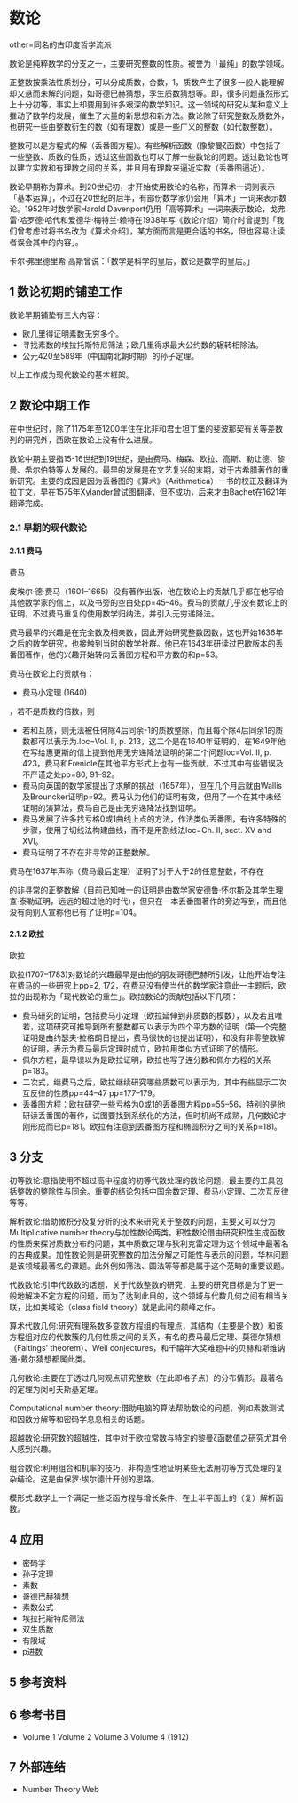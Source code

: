 # 数论

other=同名的古印度哲学流派

数论是纯粹数学的分支之一，主要研究整数的性质。被誉为「最纯」的数学领域。

正整数按乘法性质划分，可以分成质数，合数，1，质数产生了很多一般人能理解却又悬而未解的问题，如哥德巴赫猜想，孪生质数猜想等。即，很多问题虽然形式上十分初等，事实上却要用到许多艰深的数学知识。这一领域的研究从某种意义上推动了数学的发展，催生了大量的新思想和新方法。数论除了研究整数及质数外，也研究一些由整数衍生的数（如有理数）或是一些广义的整数（如代数整数）。

整数可以是方程式的解（丢番图方程）。有些解析函数（像黎曼ζ函数）中包括了一些整数、质数的性质，透过这些函数也可以了解一些数论的问题。透过数论也可以建立实数和有理数之间的关系，并且用有理数来逼近实数（丢番图逼近）。

数论早期称为算术。到20世纪初，才开始使用数论的名称，而算术一词则表示「基本运算」，不过在20世纪的后半，有部份数学家仍会用「算术」一词来表示数论。1952年时数学家Harold Davenport仍用「高等算术」一词来表示数论，戈弗雷·哈罗德·哈代和爱德华·梅特兰·赖特在1938年写《数论介绍》简介时曾提到「我们曾考虑过将书名改为《算术介绍》，某方面而言是更合适的书名，但也容易让读者误会其中的内容」。

卡尔·弗里德里希·高斯曾说：「数学是科学的皇后，数论是数学的皇后。」



## 1 数论初期的铺垫工作

数论早期铺垫有三大内容：

* 欧几里得证明素数无穷多个。
* 寻找素数的埃拉托斯特尼筛法；欧几里得求最大公约数的辗转相除法。
* 公元420至589年（中国南北朝时期）的孙子定理。

以上工作成为现代数论的基本框架。



## 2 数论中期工作

在中世纪时，除了1175年至1200年住在北非和君士坦丁堡的斐波那契有关等差数列的研究外，西欧在数论上没有什么进展。

数论中期主要指15-16世纪到19世纪，是由费马、梅森、欧拉、高斯、勒让德、黎曼、希尔伯特等人发展的。最早的发展是在文艺复兴的末期，对于古希腊著作的重新研究。主要的成因是因为丢番图的《算术》（Arithmetica）一书的校正及翻译为拉丁文，早在1575年Xylander曾试图翻译，但不成功，后来才由Bachet在1621年翻译完成。



### 2.1 早期的现代数论



#### 2.1.1 费马

费马

皮埃尔·德·费马（1601–1665）没有著作出版，他在数论上的贡献几乎都在他写给其他数学家的信上，以及书旁的空白处pp=45–46。费马的贡献几乎没有数论上的证明，不过费马重复的使用数学归纳法，并引入无穷递降法。

费马最早的兴趣是在完全数及相亲数，因此开始研究整数因数，这也开始1636年之后的数学研究，也接触到当时的数学社群。他已在1643年研读过巴歇版本的丢番图著作，他的兴趣开始转向丢番图方程和平方数的和p=53。

费马在数论上的贡献有：

* 费马小定理 (1640)

，若不是质数的倍数，则

* 若和互质，则无法被任何除4后同余-1的质数整除，而且每个除4后同余1的质数都可以表示为.loc=Vol. II, p. 213，这二个是在1640年证明的，在1649年他在写给惠更斯的信上提到他用无穷递降法证明的第二个问题loc=Vol. II, p. 423，费马和Frenicle在其他平方形式上也有一些贡献，不过其中有些错误及不严谨之处pp=80, 91–92。
* 费马向英国的数学家提出了求解的挑战（1657年），但在几个月后就由Wallis及Brouncker证明p=92。费马认为他们的证明有效，但用了一个在其中未经证明的演算法，费马自己是由无穷递降法找到证明。
* 费马发展了许多找亏格0或1曲线上点的方法，作法类似丢番图，有许多特殊的步骤，使用了切线法构建曲线，而不是用割线法loc=Ch. II, sect. XV and XVI。
* 费马证明了不存在非寻常的正整数解。

费马在1637年声称（费马最后定理）证明了对于大于2的任意整数，不存在

的非寻常的正整数解（目前已知唯一的证明是由数学家安德鲁·怀尔斯及其学生理查·泰勒证明，远远的超过他的时代），但只在一本丢番图著作的旁边写到，而且他没有向别人宣称他已有了证明p=104。



#### 2.1.2 欧拉

欧拉

欧拉(1707–1783)对数论的兴趣最早是由他的朋友哥德巴赫所引发，让他开始专注在费马的一些研究上pp=2, 172，在费马没有使当代的数学家注意此一主题后，欧拉的出现称为「现代数论的重生」。欧拉数论的贡献包括以下几项：

* 费马研究的证明，包括费马小定理（欧拉延伸到非质数的模数），以及若且唯若，这项研究可推导到所有整数都可以表示为四个平方数的证明（第一个完整证明是由约瑟夫·拉格朗日提出，费马很快的也提出证明），和没有非零整数解的证明，表示为费马最后定理时成立，欧拉用类似方式证明了的情形。
* 佩尔方程，最早误以为是欧拉证明，欧拉也写了连分数和佩尔方程的关系p=183。
* 二次式，继费马之后，欧拉继续研究哪些质数可以表示为，其中有些显示二次互反律的性质pp=44–47 pp=177–179。
* 丢番图方程：欧拉研究一些亏格为0或1的丢番图方程pp=55–56，特别的是他研读丢番图的著作，试图要找到系统化的方法，但时机尚不成熟，几何数论才刚形成而已p=181。欧拉有注意到丢番图方程和椭圆积分之间的关系p=181。



## 3 分支

初等数论:意指使用不超过高中程度的初等代数处理的数论问题，最主要的工具包括整数的整除性与同余。重要的结论包括中国余数定理、费马小定理、二次互反律等等。

解析数论:借助微积分及复分析的技术来研究关于整数的问题，主要又可以分为Multiplicative number theory与加性数论两类。积性数论借由研究积性生成函数的性质来探讨质数分布的问题，其中质数定理与狄利克雷定理为这个领域中最著名的古典成果。加性数论则是研究整数的加法分解之可能性与表示的问题，华林问题是该领域最著名的课题。此外例如筛法、圆法等等都是属于这个范畴的重要议题。

代数数论:引申代数数的话题，关于代数整数的研究，主要的研究目标是为了更一般地解决不定方程的问题，而为了达到此目的，这个领域与代数几何之间有相当关联，比如类域论（class field theory）就是此间的颠峰之作。

算术代数几何:研究有理系数多变数方程组的有理点，其结构（主要是个数）和该方程组对应的代数簇的几何性质之间的关系，有名的费马最后定理、莫德尔猜想（Faltings' theorem）、Weil conjectures，和千禧年大奖难题中的贝赫和斯维讷通-戴尔猜想都属此类。

几何数论:主要在于透过几何观点研究整数（在此即格子点）的分布情形。最著名的定理为闵可夫斯基定理。

Computational number theory:借助电脑的算法帮助数论的问题，例如素数测试和因数分解等和密码学息息相关的话题。

超越数论:研究数的超越性，其中对于欧拉常数与特定的黎曼ζ函数值之研究尤其令人感到兴趣。

组合数论:利用组合和机率的技巧，非构造性地证明某些无法用初等方式处理的复杂结论。这是由保罗·埃尔德什开创的思路。

模形式:数学上一个满足一些泛函方程与增长条件、在上半平面上的（复）解析函数。



## 4 应用

* 密码学
* 孙子定理
* 素数
* 哥德巴赫猜想
* 素数公式
* 埃拉托斯特尼筛法
* 双生质数
* 有限域
* p进数



## 5 参考资料



## 6 参考书目

* Volume 1  Volume 2  Volume 3  Volume 4 (1912)



## 7 外部连结

* Number Theory Web



